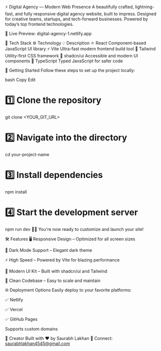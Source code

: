 ⚡ Digital Agency — Modern Web Presence
A beautifully crafted, lightning-fast, and fully responsive digital agency website, built to impress. Designed for creative teams, startups, and tech-forward businesses. Powered by today’s top frontend technologies.

🔗 Live Preview: digital-agency-1.netlify.app

🧠 Tech Stack
⚙️ Technology	💡 Description
⚛️ React	Component-based JavaScript UI library
⚡ Vite	Ultra-fast modern frontend build tool
🎨 Tailwind	Utility-first CSS framework
🧩 shadcn/ui	Accessible and modern UI components
💬 TypeScript	Typed JavaScript for safer code

🚀 Getting Started
Follow these steps to set up the project locally:

bash
Copy
Edit
# 1️⃣ Clone the repository
git clone <YOUR_GIT_URL>

# 2️⃣ Navigate into the directory
cd your-project-name

# 3️⃣ Install dependencies
npm install

# 4️⃣ Start the development server
npm run dev
🧑‍💻 You're now ready to customize and launch your site!

🛠️ Features
🖥️ Responsive Design – Optimized for all screen sizes

🌙 Dark Mode Support – Elegant dark theme

⚡ High Speed – Powered by Vite for blazing performance

💎 Modern UI Kit – Built with shadcn/ui and Tailwind

🧼 Clean Codebase – Easy to scale and maintain

🌐 Deployment Options
Easily deploy to your favorite platforms:

✅ Netlify

✅ Vercel

✅ GitHub Pages

Supports custom domains

🙌 Creator
Built with ❤️ by Saurabh Lakhan
📧 Connect: saurabhlakhan4545@gmail.com

